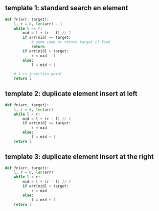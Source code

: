 ## template 1: standard search en element

```python
def fn(arr, target):
    l, r = 0, len(arr) - 1
    while l <= r:
        mid = l + (r - l) // 2
        if arr[mid] == target:
            # some code or return target if find
            return
        if arr[mid] > target:
            r = mid - 1
        else:
            l = mid + 1
    
    # l is insertion point
    return l
```

## template 2: duplicate element insert at left

```python
def fn(arr, target):
    l, r = 0, len(arr)
    while l < r:
        mid = l + (r - l) // 2
        if arr[mid] >= target:
            r = mid
        else:
            l = mid + 1
    return l
```

## template 3: duplicate element insert at the right

```python
def fn(arr, target):
    l, r = 0, len(arr)
    while l < r:
        mid = l + (r - l) // 2
        if arr[mid] > target:
            r = mid
        else:
            l = mid + 1
    return l
```

